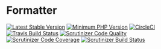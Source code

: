 # Formatter

[![Latest Stable Version](https://img.shields.io/packagist/v/imega/formatter.svg?style=flat-square)](https://packagist.org/packages/imega/formatter)
[![Minimum PHP Version](https://img.shields.io/badge/php-%3E%3D%205.4-8892BF.svg?style=flat-square)](https://php.net/)
[![CircleCI](https://circleci.com/gh/iMega/formatter.svg?style=svg)](https://circleci.com/gh/iMega/formatter)
[![Travis Build Status](https://travis-ci.org/iMega/formatter.svg?branch=master)](https://travis-ci.org/iMega/formatter)
[![Scrutinizer Code Quality](https://scrutinizer-ci.com/g/iMega/formatter/badges/quality-score.png?b=master)](https://scrutinizer-ci.com/g/iMega/formatter/?branch=master)
[![Scrutinizer Code Coverage](https://scrutinizer-ci.com/g/iMega/formatter/badges/coverage.png?b=master)](https://scrutinizer-ci.com/g/iMega/formatter/?branch=master)
[![Scrutinizer Build Status](https://scrutinizer-ci.com/g/iMega/formatter/badges/build.png?b=master)](https://scrutinizer-ci.com/g/iMega/formatter/build-status/master)

